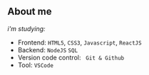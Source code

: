 ## About me

_i'm studying:_

- Frontend: `HTML5`, `CSS3`, `Javascript`, `ReactJS`
- Backend: `NodeJS` `SQL`
- Version code control: ` Git & Github`
- Tool: `VSCode`
